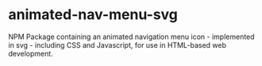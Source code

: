 # animated-nav-menu-svg
NPM Package containing an animated navigation menu icon - implemented in svg - including CSS and Javascript, for use in HTML-based web development.
